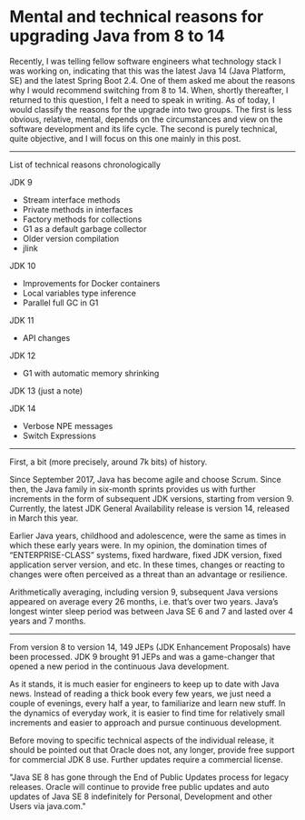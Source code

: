 # Mental and technical reasons for upgrading Java from 8 to 14

Recently, I was telling fellow software engineers what technology stack I was working on, indicating that this was the latest Java 14 (Java Platform, SE) and the latest Spring Boot 2.4. One of them asked me about the reasons why I would recommend switching from 8 to 14. When, shortly thereafter, I returned to this question, I felt a need to speak in writing.
As of today, I would classify the reasons for the upgrade into two groups. The first is less obvious, relative, mental, depends on the circumstances and view on the software development and its life cycle. The second is purely technical, quite objective, and I will focus on this one mainly in this post.

---

List of technical reasons chronologically

JDK 9
- Stream interface methods
- Private methods in interfaces
- Factory methods for collections
- G1 as a default garbage collector
- Older version compilation
- jlink
 
JDK 10
- Improvements for Docker containers
- Local variables type inference
- Parallel full GC in G1

JDK 11
- API changes

JDK 12
- G1 with automatic memory shrinking

JDK 13 (just a note)

JDK 14
- Verbose NPE messages
- Switch Expressions

---

First, a bit (more precisely, around 7k bits) of history.

Since September 2017, Java has become agile and choose Scrum. Since then, the Java family in six-month sprints provides us with further increments in the form of subsequent JDK versions, starting from version 9.
Currently, the latest JDK General Availability release is version 14, released in March this year.

Earlier Java years, childhood and adolescence, were the same as times in which these early years were. In my opinion, the domination times of “ENTERPRISE-CLASS” systems, fixed hardware, fixed JDK version, fixed application server version, and etc. In these times, changes or reacting to changes were often perceived as a threat than an advantage or resilience.

Arithmetically averaging, including version 9, subsequent Java versions appeared on average every 26 months, i.e. that’s over two years. Java’s longest winter sleep period was between Java SE 6 and 7 and lasted over 4 years and 7 months.

---

From version 8 to version 14, 149 JEPs (JDK Enhancement Proposals) have been processed. JDK 9 brought 91 JEPs and was a game-changer that opened a new period in the continuous Java development.

As it stands, it is much easier for engineers to keep up to date with Java news. Instead of reading a thick book every few years, we just need a couple of evenings, every half a year, to familiarize and learn new stuff. In the dynamics of everyday work, it is easier to find time for relatively small increments and easier to approach and pursue continuous development.

Before moving to specific technical aspects of the individual release, it should be pointed out that Oracle does not, any longer, provide free support for commercial JDK 8 use. Further updates require a commercial license.

"Java SE 8 has gone through the End of Public Updates process for legacy releases. Oracle will continue to provide free public updates and auto updates of Java SE 8 indefinitely for Personal, Development and other Users via java.com."
